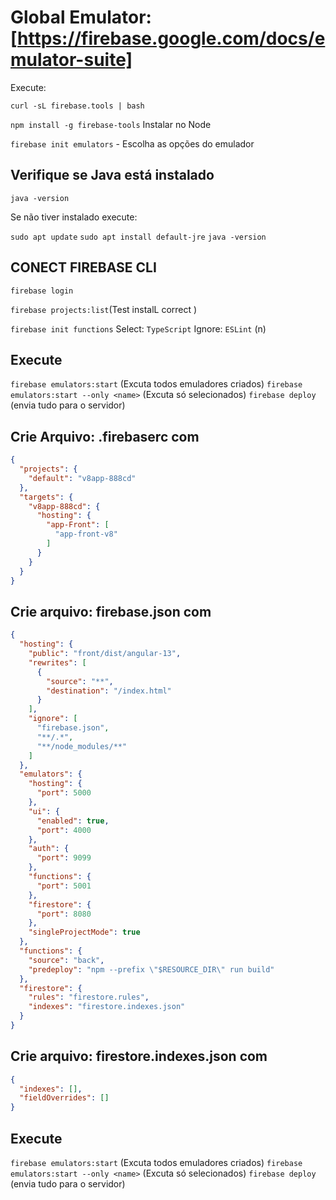 # Global Emulator: [https://firebase.google.com/docs/emulator-suite]

Execute:

`curl -sL firebase.tools | bash`

`npm install -g firebase-tools` Instalar no Node

`firebase init emulators` - Escolha as opções do emulador

## Verifique se Java está instalado

`java -version`

Se não tiver instalado execute:

`sudo apt update`
`sudo apt install default-jre`
`java -version`

## CONECT FIREBASE CLI

`firebase login`

`firebase projects:list`(Test instalL correct )

`firebase init functions`
Select: `TypeScript`
Ignore: `ESLint` (n)

## Execute

`firebase emulators:start` (Excuta todos emuladores criados)
`firebase emulators:start --only <name>` (Excuta só selecionados)
`firebase deploy` (envia tudo para o servidor)

## Crie Arquivo: .firebaserc com

```json
{
  "projects": {
    "default": "v8app-888cd"
  },
  "targets": {
    "v8app-888cd": {
      "hosting": {
        "app-Front": [
          "app-front-v8"
        ]
      }
    }
  }
}
```

## Crie arquivo: firebase.json com

```json
{
  "hosting": {
    "public": "front/dist/angular-13",
    "rewrites": [
      {
        "source": "**",
        "destination": "/index.html"
      }
    ],
    "ignore": [
      "firebase.json",
      "**/.*",
      "**/node_modules/**"
    ]
  },
  "emulators": {
    "hosting": {
      "port": 5000
    },
    "ui": {
      "enabled": true,
      "port": 4000
    },
    "auth": {
      "port": 9099
    },
    "functions": {
      "port": 5001
    },
    "firestore": {
      "port": 8080
    },
    "singleProjectMode": true
  },
  "functions": {
    "source": "back",
    "predeploy": "npm --prefix \"$RESOURCE_DIR\" run build"
  },
  "firestore": {
    "rules": "firestore.rules",
    "indexes": "firestore.indexes.json"
  }
}

```

## Crie arquivo: firestore.indexes.json com

```json
{
  "indexes": [],
  "fieldOverrides": []
}
```

## Execute

`firebase emulators:start` (Excuta todos emuladores criados)
`firebase emulators:start --only <name>` (Excuta só selecionados)
`firebase deploy` (envia tudo para o servidor)